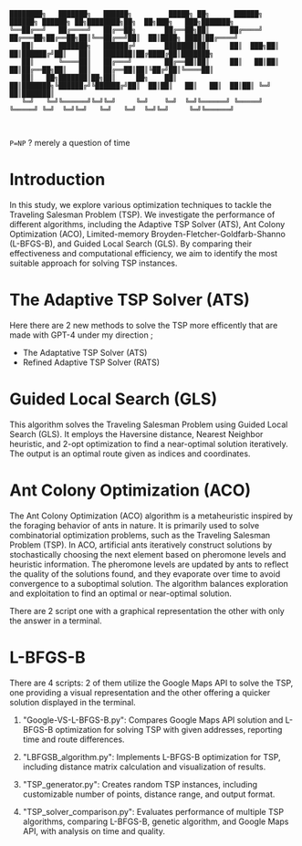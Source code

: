 ```
████████╗   ███████╗   ██████╗         █████╗ ██╗      ██████╗  ██████╗ ██████╗ ██╗████████╗██╗  ██╗███╗   ███╗███████╗
╚══██╔══╝   ██╔════╝   ██╔══██╗       ██╔══██╗██║     ██╔════╝ ██╔═══██╗██╔══██╗██║╚══██╔══╝██║  ██║████╗ ████║██╔════╝
   ██║      ███████╗   ██████╔╝       ███████║██║     ██║  ███╗██║   ██║██████╔╝██║   ██║   ███████║██╔████╔██║███████╗
   ██║      ╚════██║   ██╔═══╝        ██╔══██║██║     ██║   ██║██║   ██║██╔══██╗██║   ██║   ██╔══██║██║╚██╔╝██║╚════██║
   ██║   ██╗███████║██╗██║     ██╗    ██║  ██║███████╗╚██████╔╝╚██████╔╝██║  ██║██║   ██║   ██║  ██║██║ ╚═╝ ██║███████║
   ╚═╝   ╚═╝╚══════╝╚═╝╚═╝     ╚═╝    ╚═╝  ╚═╝╚══════╝ ╚═════╝  ╚═════╝ ╚═╝  ╚═╝╚═╝   ╚═╝   ╚═╝  ╚═╝╚═╝     ╚═╝╚══════╝
                                                                                                                       
                                                          
```                            

`P=NP` ? merely a question of time

# Introduction                            

In this study, we explore various optimization techniques to tackle the Traveling Salesman Problem (TSP). We investigate the performance of different algorithms, including the Adaptive TSP Solver (ATS), Ant Colony Optimization (ACO), Limited-memory Broyden-Fletcher-Goldfarb-Shanno (L-BFGS-B), and Guided Local Search (GLS). By comparing their effectiveness and computational efficiency, we aim to identify the most suitable approach for solving TSP instances.

# The Adaptive TSP Solver (ATS)

Here there are 2 new methods to solve the TSP more efficently that are made with GPT-4 under my direction ;

* The Adaptative TSP Solver (ATS)
* Refined Adaptive TSP Solver (RATS)




# Guided Local Search (GLS)

This algorithm solves the Traveling Salesman Problem using Guided Local Search (GLS). It employs the Haversine distance, Nearest Neighbor heuristic, and 2-opt optimization to find a near-optimal solution iteratively. The output is an optimal route given as indices and coordinates.


#  Ant Colony Optimization (ACO)

The Ant Colony Optimization (ACO) algorithm is a metaheuristic inspired by the foraging behavior of ants in nature. It is primarily used to solve combinatorial optimization problems, such as the Traveling Salesman Problem (TSP). In ACO, artificial ants iteratively construct solutions by stochastically choosing the next element based on pheromone levels and heuristic information. The pheromone levels are updated by ants to reflect the quality of the solutions found, and they evaporate over time to avoid convergence to a suboptimal solution. The algorithm balances exploration and exploitation to find an optimal or near-optimal solution.


There are 2 script one with a graphical representation the other with only the answer in a terminal.





# L-BFGS-B

There are 4 scripts: 2 of them utilize the Google Maps API to solve the TSP, one providing a visual representation and the other offering a quicker solution displayed in the terminal.

1. "Google-VS-L-BFGS-B.py": Compares Google Maps API solution and L-BFGS-B optimization for solving TSP with given addresses, reporting time and route differences.

2. "LBFGSB_algorithm.py": Implements L-BFGS-B optimization for TSP, including distance matrix calculation and visualization of results.

3. "TSP_generator.py": Creates random TSP instances, including customizable number of points, distance range, and output format.

4. "TSP_solver_comparison.py": Evaluates performance of multiple TSP algorithms, comparing L-BFGS-B, genetic algorithm, and Google Maps API, with analysis on time and quality.

